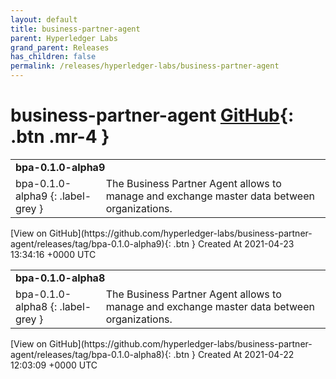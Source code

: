 ```yaml
---
layout: default
title: business-partner-agent
parent: Hyperledger Labs
grand_parent: Releases
has_children: false
permalink: /releases/hyperledger-labs/business-partner-agent
---
```


# business-partner-agent <span class="fs-3 right-align">[GitHub](https://github.com/hyperledger-labs/business-partner-agent){: .btn .mr-4 }</span>


<div markdown="1">
    <table>
        <tr>
            <td colspan="2">
                <b>
                    bpa-0.1.0-alpha9
                </b>
            </td>
        </tr>
        <tr>
            <td>
bpa-0.1.0-alpha9
{: .label-grey }
            </td>
            <td>
                The Business Partner Agent allows to manage and exchange master data between organizations.
            </td>
        </tr>
    </table>
[View on GitHub](https://github.com/hyperledger-labs/business-partner-agent/releases/tag/bpa-0.1.0-alpha9){: .btn }
    <span class="right-align">
        Created At 2021-04-23 13:34:16 +0000 UTC
    </span>
</div>

<div markdown="1">
    <table>
        <tr>
            <td colspan="2">
                <b>
                    bpa-0.1.0-alpha8
                </b>
            </td>
        </tr>
        <tr>
            <td>
bpa-0.1.0-alpha8
{: .label-grey }
            </td>
            <td>
                The Business Partner Agent allows to manage and exchange master data between organizations.
            </td>
        </tr>
    </table>
[View on GitHub](https://github.com/hyperledger-labs/business-partner-agent/releases/tag/bpa-0.1.0-alpha8){: .btn }
    <span class="right-align">
        Created At 2021-04-22 12:03:09 +0000 UTC
    </span>
</div>


